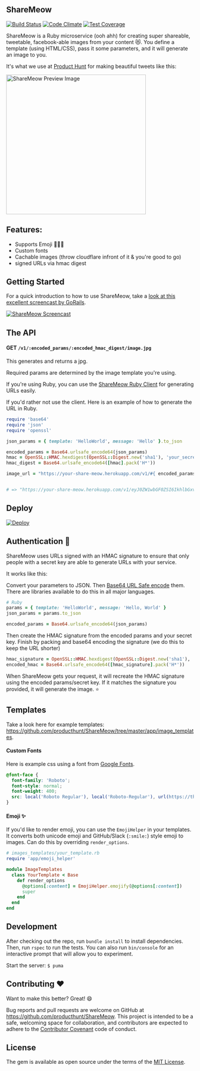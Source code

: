## ShareMeow
[![Build
Status](https://travis-ci.org/producthunt/ShareMeow.svg?branch=master)](https://travis-ci.org/producthunt/ShareMeow)
[![Code
Climate](https://codeclimate.com/github/producthunt/ShareMeow/badges/gpa.svg)](https://codeclimate.com/github/producthunt/ShareMeow)
[![Test
Coverage](https://codeclimate.com/github/producthunt/ShareMeow/badges/coverage.svg)](https://codeclimate.com/github/producthunt/ShareMeow/coverage)

ShareMeow is a Ruby microservice (ooh ahh) for creating super shareable, tweetable,
facebook-able images from your content :heart_eyes_cat:. You define a template (using HTML/CSS),
pass it some parameters, and it will generate an image to you.

It's what we use at [Product Hunt](https://www.producthunt.com) for making beautiful tweets like this:

<img width='375px' src="https://camo.githubusercontent.com/5bed0906f5c6bd07c843246f0baccd0e8fe03b2b/68747470733a2f2f7062732e7477696d672e636f6d2f6d656469612f4356564445454f5641414164396a362e6a7067" alt="ShareMeow Preview Image" data-canonical-src="https://pbs.twimg.com/media/CVVDEEOVAAAd9j6.jpg" style="max-width:100%;">

## Features:
- Supports Emoji :100::heart_eyes_cat::sparkles:
- Custom fonts
- Cachable images (throw cloudflare infront of it & you're good to go)
- signed URLs via hmac digest

## Getting Started
For a quick introduction to how to use ShareMeow, take a [look
at this excellent screencast by GoRails](https://gorails.com/episodes/sharemeow).

[![ShareMeow
Screencast](http://img.youtube.com/vi/lcMuFj3EGb4/0.jpg)](https://gorails.com/episodes/sharemeow)

## The API

#### GET `/v1/:encoded_params/:encoded_hmac_digest/image.jpg`
This generates and returns a jpg.

Required params are determined by the image template you're using.

If you're using Ruby, you can use the [ShareMeow Ruby Client](https://github.com/producthunt/ShareMeowClient) for generating URLs easily.

If you'd rather not use the client. Here is an example of how to generate the URL in Ruby.

```Ruby
require 'base64'
require 'json'
require 'openssl'

json_params = { template: 'HelloWorld', message: 'Hello' }.to_json

encoded_params = Base64.urlsafe_encode64(json_params)
hmac = OpenSSL::HMAC.hexdigest(OpenSSL::Digest.new('sha1'), 'your_secret_key', encoded_params)
hmac_digest = Base64.urlsafe_encode64([hmac].pack('H*'))

image_url = "https://your-share-meow.herokuapp.com/v1/#{ encoded_params }/#{ hmac_digest }/image.jpg"


# => "https://your-share-meow.herokuapp.com/v1/eyJ0ZW1wbGF0ZSI6IkhlbGxvV29ybGQiLCJtZXNzYWdlIjoiSGVsbG8ifQ==/-lgitNQmEs9NaiWyOCHeV137D80=/image.jpg"
```

## Deploy
[![Deploy](https://www.herokucdn.com/deploy/button.svg)](https://heroku.com/deploy?template=https://github.com/producthunt/ShareMeow)


## Authentication :closed_lock_with_key:
ShareMeow uses URLs signed with an HMAC signature to ensure that only people with a secret key are able to generate URLs with your service.

It works like this:

Convert your parameters to JSON. Then [Base64 URL Safe encode](https://en.wikipedia.org/wiki/Base64#URL_applications) them. There are libraries available to do this in all major languages.

```Ruby
# Ruby
params = { template: 'HelloWorld', message: 'Hello, World' }
json_params = params.to_json

encoded_params = Base64.urlsafe_encode64(json_params)
```

Then create the HMAC signature from the encoded params and your secret key. Finish by packing and base64 encoding the signature (we do this to keep the URL shorter)

```Ruby
hmac_signature = OpenSSL::HMAC.hexdigest(OpenSSL::Digest.new('sha1'), 'your_secret_key', encoded_params)
encoded_hmac = Base64.urlsafe_encode64([hmac_signature].pack('H*'))
```

When ShareMeow gets your request, it will recreate the HMAC signature using the encoded params/secret key. If it matches the signature you provided, it will generate the image. :star:

## Templates
Take a look here for example templates: https://github.com/producthunt/ShareMeow/tree/master/app/image_templates.

#### Custom Fonts
Here is example css using a font from [Google Fonts](https://www.google.com/fonts).

```css
@font-face {
  font-family: 'Roboto';
  font-style: normal;
  font-weight: 400;
  src: local('Roboto Regular'), local('Roboto-Regular'), url(https://themes.googleusercontent.com/static/fonts/roboto/v10/2UX7WLTfW3W8TclTUvlFyQ.woff) format('woff');
}
```

#### Emoji :sparkles:
If you'd like to render emoji, you can use the `EmojiHelper` in your templates. It converts both unicode emoji and GitHub/Slack (`:smile:`) style emoji to images. Can do this by overriding `render_options`.

```Ruby
# images_templates/your_template.rb
require 'app/emoji_helper'

module ImageTemplates
  class YourTemplate < Base
    def render_options
      @options[:content] = EmojiHelper.emojify(@options[:content])
      super
    end
  end
end
```

## Development

After checking out the repo, run `bundle install` to install dependencies. Then, run `rspec` to run the tests. You can also run `bin/console` for an interactive prompt that will allow you to experiment.

Start the server:
`$ puma`

## Contributing :heart:

Want to make this better? Great! :smile:

Bug reports and pull requests are welcome on GitHub at https://github.com/producthunt/ShareMeow. This project is intended to be a safe, welcoming space for collaboration, and contributors are expected to adhere to the [Contributor Covenant](http://contributor-covenant.org) code of conduct.


## License

The gem is available as open source under the terms of the [MIT License](http://opensource.org/licenses/MIT).
